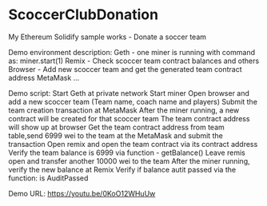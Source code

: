 # ScoccerClubDonation
My Ethereum Solidify sample works - Donate a soccer team

Demo environment description:
  Geth - one miner is running with command as: miner.start(1)
  Remix - Check scoccer team contract balances and others
  Browser - Add new scoccer team and get the generated team contract address
  MetaMask
  ...
  
Demo script:
Start Geth at private network
Start miner
Open browser and add a new scoccer team (Team name, coach name and players)
Submit the team creation transaction at MetaMask
After the miner running, a new contract will be created for that scoccer team
The team contract address will show up at browser
Get the team contract address from team table,send 6999 wei to the team  at the MetaMask and submit the transaction
Open remix and open the team contract via its contract address
Verify the team balance is 6999 via function -  getBalance()
Leave remis open and transfer another 10000 wei to the team
After the miner running, verify the new balance at Remix
Verify if balance autit passed via the function: is AuditPassed

Demo URL: 
https://youtu.be/0KoO12WHuUw



  
  
  
  

